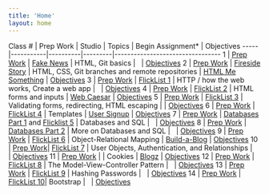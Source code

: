 ```yaml
---
title: 'Home'
layout: home
---
```


Class # | Prep Work | Studio | Topics | Begin Assignment\* | Objectives
-----|-----------|----------|---------|---------------------------------
1 | [Prep Work](../class-prep/1/) | [Fake News](../studios/fake-news/) | HTML, Git basics | &nbsp; | [Objectives](../objectives/#class-1)
2 | [Prep Work](../class-prep/2/) | [Fireside Story](../studios/fireside-story/) | HTML, CSS, Git branches and remote repositories | [HTML Me Something](../assignments/html-me-something/) | [Objectives](../objectives/#class-2)
3 | [Prep Work](../class-prep/3/) | [FlickList 1](../studios/flicklist/1/) | HTTP / how the web works, Create a web app | &nbsp; | [Objectives](../objectives/#class-3)
4 | [Prep Work](../class-prep/4/) | [FlickList 2](../studios/flicklist/2/) | HTML forms and inputs | [Web Caesar](../assignments/web-caesar/) | [Objectives](../objectives/#class-4)
5 | [Prep Work](../class-prep/5/) | [FlickList 3](../studios/flicklist/3/) | Validating forms, redirecting, HTML escaping | | [Objectives](../objectives/#class-5)
6 | [Prep Work](../class-prep/6/) | [FlickList 4](../studios/flicklist/4/) | Templates | [User Signup](../assignments/user-signup/) | [Objectives](../objectives/#class-6)
7 | [Prep Work](../class-prep/7/) | [Databases Part 1](../studios/databases/1/) and [Flicklist 5](../studios/flicklist/5/) | Databases and SQL | &nbsp; | [Objectives](../objectives/#class-7)
8 | [Prep Work](../class-prep/8/) | [Databases Part 2](../studios/databases/2/) | More on Databases and SQL | &nbsp; | [Objectives](../objectives/#class-8)
9 | [Prep Work](../class-prep/9/) | [FlickList 6](../studios/flicklist/6/) | Object-Relational Mapping | [Build-a-Blog](../assignments/build-a-blog/) | [Objectives](../objectives/#class-9)
10 | [Prep Work](../class-prep/10/)| [FlickList 7](../studios/flicklist/7/) | User Objects, Authentication, and Relationships | &nbsp; | [Objectives](../objectives/#class-10)
11 | [Prep Work](../class-prep/11/) | | Cookies | [Blogz](../assignments/blogz/) | [Objectives](../objectives/#class-11)
12 | [Prep Work](../class-prep/12/) | [FlickList 8](../studios/flicklist/8/) | The Model-View-Controller Pattern | &nbsp; | [Objectives](../objectives/#class-12)
13 | [Prep Work](../class-prep/13/) | [FlickList 9](../studios/flicklist/9/) | Hashing Passwords | &nbsp; | [Objectives](../objectives/#class-13)
14 | [Prep Work](../class-prep/14/) | [FlickList 10](../studios/flicklist/10/)| Bootstrap | &nbsp; | [Objectives](../objectives/#class-14)
